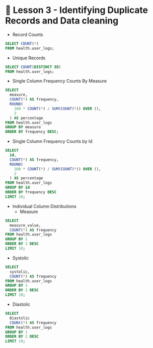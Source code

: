 # 📍 Lesson 3 - Identifying Duplicate Records and Data cleaning 

* Record Counts

```sql
SELECT COUNT(*)
FROM health.user_logs;
```
* Unique Records

```sql
SELECT COUNT(DISTINCT ID) 
FROM health.user_logs;
```

* Single Column Frequency Counts By Measure

```sql
SELECT
  measure,
  COUNT(*) AS frequency,
  ROUND(
    100 * COUNT(*) / SUM(COUNT(*)) OVER (),
    2
  ) AS percentage
FROM health.user_logs
GROUP BY measure
ORDER BY frequency DESC;
```

* Single Column Frequency Counts by Id
```sql
SELECT
  id,
  COUNT(*) AS frequency,
  ROUND(
    100 * COUNT(*) / SUM(COUNT(*)) OVER (),
    2
  ) AS percentage
FROM health.user_logs
GROUP BY id
ORDER BY frequency DESC
LIMIT 10;
```

* Individual Column Distributions
    * Measure 

```sql
SELECT
  measure_value,
  COUNT(*) AS frequency
FROM health.user_logs
GROUP BY 1
ORDER BY 2 DESC
LIMIT 10;
```

  * Systolic
```sql
SELECT
  systolic,
  COUNT(*) AS frequency
FROM health.user_logs
GROUP BY 1
ORDER BY 2 DESC
LIMIT 10;
```
  * Diastolic
```sql
SELECT
  Diastolic
  COUNt(*) AS frequency
FROM health.user_logs
GROUP BY 1
ORDER BY 2 DESC 
LIMIT 10;
```





